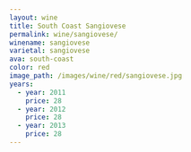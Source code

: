 ```yaml
---
layout: wine
title: South Coast Sangiovese
permalink: wine/sangiovese/
winename: sangiovese
varietal: sangiovese
ava: south-coast
color: red
image_path: /images/wine/red/sangiovese.jpg
years:
  - year: 2011
    price: 28
  - year: 2012
    price: 28
  - year: 2013
    price: 28
---
```



